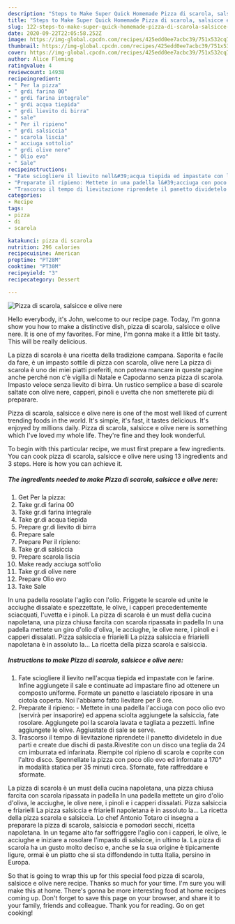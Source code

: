 ```yaml
---
description: "Steps to Make Super Quick Homemade Pizza di scarola, salsicce e olive nere"
title: "Steps to Make Super Quick Homemade Pizza di scarola, salsicce e olive nere"
slug: 122-steps-to-make-super-quick-homemade-pizza-di-scarola-salsicce-e-olive-nere
date: 2020-09-22T22:05:58.252Z
image: https://img-global.cpcdn.com/recipes/425edd0ee7acbc39/751x532cq70/pizza-di-scarola-salsicce-e-olive-nere-recipe-main-photo.jpg
thumbnail: https://img-global.cpcdn.com/recipes/425edd0ee7acbc39/751x532cq70/pizza-di-scarola-salsicce-e-olive-nere-recipe-main-photo.jpg
cover: https://img-global.cpcdn.com/recipes/425edd0ee7acbc39/751x532cq70/pizza-di-scarola-salsicce-e-olive-nere-recipe-main-photo.jpg
author: Alice Fleming
ratingvalue: 4
reviewcount: 14938
recipeingredient:
- " Per la pizza"
- " grdi farina 00"
- " grdi farina integrale"
- " grdi acqua tiepida"
- " grdi lievito di birra"
- " sale"
- " Per il ripieno"
- " grdi salsiccia"
- " scarola liscia"
- " acciuga sottolio"
- " grdi olive nere"
- " Olio evo"
- " Sale"
recipeinstructions:
- "Fate sciogliere il lievito nell&#39;acqua tiepida ed impastate con le farine. Infine aggiungete il sale e continuate ad impastare fino ad ottenere un composto uniforme. Formate un panetto e lasciatelo riposare in una ciotola coperta. Noi l&#39;abbiamo fatto lievitare per 8 ore."
- "Preparate il ripieno: Mettete in una padella l&#39;acciuga con poco olio evo (servirà per insaporire) ed appena sciolta aggiungete la salsiccia, fate rosolare. Aggiungete poi la scarola lavata e tagliata a pezzetti. Infine aggiungete le olive. Aggiustate di sale se serve."
- "Trascorso il tempo di lievitazione riprendete il panetto dividetelo in due parti e create due dischi di pasta.Rivestite con un disco una teglia da 24 cm imburrata ed infarinata. Riempite col ripieno di scarola e coprite con l&#39;altro disco. Spennellate la pizza con poco olio evo ed infornate a 170° in modalità statica per 35 minuti circa. Sfornate, fate raffreddare e sformate."
categories:
- Recipe
tags:
- pizza
- di
- scarola

katakunci: pizza di scarola 
nutrition: 296 calories
recipecuisine: American
preptime: "PT28M"
cooktime: "PT30M"
recipeyield: "3"
recipecategory: Dessert

---
```



![Pizza di scarola, salsicce e olive nere](https://img-global.cpcdn.com/recipes/425edd0ee7acbc39/751x532cq70/pizza-di-scarola-salsicce-e-olive-nere-recipe-main-photo.jpg)

Hello everybody, it's John, welcome to our recipe page. Today, I'm gonna show you how to make a distinctive dish, pizza di scarola, salsicce e olive nere. It is one of my favorites. For mine, I'm gonna make it a little bit tasty. This will be really delicious.

La pizza di scarola è una ricetta della tradizione campana. Saporita e facile da fare, è un impasto sottile di pizza con scarola, olive nere La pizza di scarola è uno dei miei piatti preferiti, non poteva mancare in queste pagine anche perché non c&#39;è vigilia di Natale e Capodanno senza pizza di scarola. Impasto veloce senza lievito di birra. Un rustico semplice a base di scarole saltate con olive nere, capperi, pinoli e uvetta che non smetterete più di preparare.

Pizza di scarola, salsicce e olive nere is one of the most well liked of current trending foods in the world. It's simple, it's fast, it tastes delicious. It's enjoyed by millions daily. Pizza di scarola, salsicce e olive nere is something which I've loved my whole life. They're fine and they look wonderful.


To begin with this particular recipe, we must first prepare a few ingredients. You can cook pizza di scarola, salsicce e olive nere using 13 ingredients and 3 steps. Here is how you can achieve it.

<!--inarticleads1-->

##### The ingredients needed to make Pizza di scarola, salsicce e olive nere:

1. Get  Per la pizza:
1. Take  gr.di farina 00
1. Take  gr.di farina integrale
1. Take  gr.di acqua tiepida
1. Prepare  gr.di lievito di birra
1. Prepare  sale
1. Prepare  Per il ripieno:
1. Take  gr.di salsiccia
1. Prepare  scarola liscia
1. Make ready  acciuga sott&#39;olio
1. Take  gr.di olive nere
1. Prepare  Olio evo
1. Take  Sale


In una padella rosolate l&#39;aglio con l&#39;olio. Friggete le scarole ed unite le acciughe dissalate e spezzettate, le olive, i capperi precedentemente sciacquati, l&#39;uvetta e i pinoli. La pizza di scarola è un must della cucina napoletana, una pizza chiusa farcita con scarola ripassata in padella In una padella mettete un giro d&#39;olio d&#39;oliva, le acciughe, le olive nere, i pinoli e i capperi dissalati. Pizza salsiccia e friarielli La pizza salsiccia e friarielli napoletana è in assoluto la… La ricetta della pizza scarola e salsiccia. 

<!--inarticleads2-->

##### Instructions to make Pizza di scarola, salsicce e olive nere:

1. Fate sciogliere il lievito nell&#39;acqua tiepida ed impastate con le farine. Infine aggiungete il sale e continuate ad impastare fino ad ottenere un composto uniforme. Formate un panetto e lasciatelo riposare in una ciotola coperta. Noi l&#39;abbiamo fatto lievitare per 8 ore.
1. Preparate il ripieno: - Mettete in una padella l&#39;acciuga con poco olio evo (servirà per insaporire) ed appena sciolta aggiungete la salsiccia, fate rosolare. Aggiungete poi la scarola lavata e tagliata a pezzetti. Infine aggiungete le olive. Aggiustate di sale se serve.
1. Trascorso il tempo di lievitazione riprendete il panetto dividetelo in due parti e create due dischi di pasta.Rivestite con un disco una teglia da 24 cm imburrata ed infarinata. Riempite col ripieno di scarola e coprite con l&#39;altro disco. Spennellate la pizza con poco olio evo ed infornate a 170° in modalità statica per 35 minuti circa. Sfornate, fate raffreddare e sformate.


La pizza di scarola è un must della cucina napoletana, una pizza chiusa farcita con scarola ripassata in padella In una padella mettete un giro d&#39;olio d&#39;oliva, le acciughe, le olive nere, i pinoli e i capperi dissalati. Pizza salsiccia e friarielli La pizza salsiccia e friarielli napoletana è in assoluto la… La ricetta della pizza scarola e salsiccia. Lo chef Antonio Totaro ci insegna a preparare la pizza di scarola, salsiccia e pomodori secchi, ricetta napoletana. In un tegame alto far soffriggere l&#39;aglio con i capperi, le olive, le acciughe e iniziare a rosolare l&#39;impasto di salsicce, in ultimo la. La pizza di scarola ha un gusto molto deciso e, anche se la sua origine è tipicamente ligure, ormai è un piatto che si sta diffondendo in tutta Italia, persino in Europa. 

So that is going to wrap this up for this special food pizza di scarola, salsicce e olive nere recipe. Thanks so much for your time. I'm sure you will make this at home. There's gonna be more interesting food at home recipes coming up. Don't forget to save this page on your browser, and share it to your family, friends and colleague. Thank you for reading. Go on get cooking!
